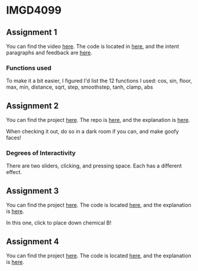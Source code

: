 # IMGD4099
 
## Assignment 1

You can find the video [here](https://youtu.be/MR4XaC_MEC8). The code is located in [here](https://github.com/StinkyMilo/IMGD4099/blob/main/Assignment1/wgslcode.txt), and the intent paragraphs and feedback are [here](https://github.com/StinkyMilo/IMGD4099/blob/main/Assignment1/aesthetic-intent-and-feedback.md).

### Functions used

To make it a bit easier, I figured I'd list the 12 functions I used: cos, sin, floor, max, min, distance, sqrt, step, smoothstep, tanh, clamp, abs

## Assignment 2

You can find the project [here](https://become-an-eldritch-abomination.glitch.me/). The repo is [here](https://github.com/StinkyMilo/IMGD4099/tree/main/Assignment2/Code), and the explanation is [here](https://github.com/StinkyMilo/IMGD4099/blob/main/Assignment2/aesthetic-intent-and-feedback.md).

When checking it out, do so in a dark room if you can, and make goofy faces!

### Degrees of Interactivity

There are two sliders, clicking, and pressing space. Each has a different effect.

## Assignment 3
You can find the project [here](https://reaction-diffusion-milo.glitch.me/). The code is located [here](https://github.com/StinkyMilo/IMGD4099/tree/main/Assignment3/code), and the explanation is [here](https://github.com/StinkyMilo/IMGD4099/blob/main/Assignment3/description-and-feedback.md).

In this one, click to place down chemical B!

## Assignment 4
You can find the project [here](https://assignment-4-milo.glitch.me/). The code is located [here](https://github.com/StinkyMilo/IMGD4099/tree/main/Assignment4/code), and the explanation is [here](https://github.com/StinkyMilo/IMGD4099/blob/main/Assignment4/intent-and-feedback.md).
